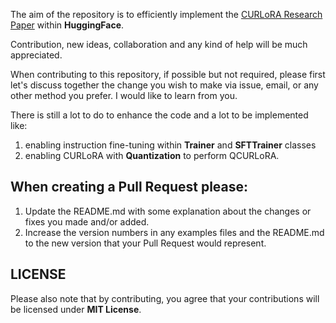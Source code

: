 The aim of the repository is to efficiently implement the [CURLoRA Research Paper](https://doi.org/10.5281/zenodo.12730055) within **HuggingFace**. 

Contribution, new ideas, collaboration and any kind of help will be much appreciated. 

When contributing to this repository, if possible but not required, please first let's discuss together the change you wish to make 
via issue, email, or any other method you prefer. I would like to learn from you. 

There is still a lot to do to enhance the code and a lot to be implemented like:
1. enabling instruction fine-tuning within **Trainer** and **SFTTrainer** classes
2. enabling CURLoRA with **Quantization** to perform QCURLoRA. 

## When creating a Pull Request please:

1. Update the README.md with some explanation about the changes or fixes you made and/or added.
2. Increase the version numbers in any examples files and the README.md to the new version that your
   Pull Request would represent.

## LICENSE
Please also note that by contributing, you agree that your contributions will be licensed under **MIT License**.